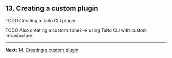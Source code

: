 ## 13. Creating a custom plugin

TODO Creating a Taito CLI plugin.

TODO Also creating a custom zone? -> using Taito CLI with custom infrastucture.

---

**Next:** [14. Creating a custom plugin](14-creating-a-custom-template.md)
